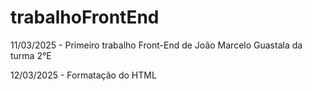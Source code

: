 # trabalhoFrontEnd
11/03/2025 - Primeiro trabalho Front-End de João Marcelo Guastala da turma 2°E 

12/03/2025 - Formatação do HTML 